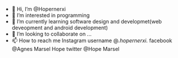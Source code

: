- 👋 Hi, I’m @Hopernerxi
- 👀 I’m interested in programming
- 🌱 I’m currently learning software design and developmet(web deveopment and android development)
- 💞️ I’m looking to collaborate on ...
- 📫 How to reach me Instagram username @_.hopernerxi._  facebook @Agnes Marsel Hope twitter @Hope Marsel

<!---
Hopernerxi/Hopernerxi is a ✨ special ✨ repository because its `README.md` (this file) appears on your GitHub profile.
You can click the Preview link to take a look at your changes.
--->
